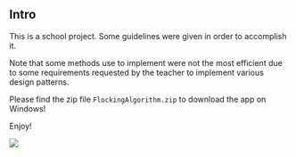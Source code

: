 
## Intro
This is a school project. Some guidelines were given in order to accomplish it.

Note that some methods use to implement were not the most efficient due to some requirements requested by the teacher to implement various design patterns.

Please find the zip file `FlockingAlgorithm.zip` to download the app on Windows!

Enjoy! 

<img src="./images/Flock.gif"></img>

